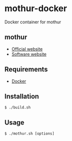 # mothur-docker

Docker container for mothur

## mothur
- [Official website](https://www.mothur.org/)
- [Software website](https://github.com/mothur/mothur)

## Requirements
- [Docker](https://www.docker.com/)

## Installation
```
$ ./build.sh
```

## Usage
```
$ ./mothur.sh [options]
```
